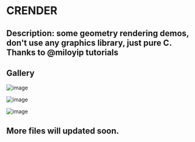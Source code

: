 # CRENDER

## Description: some geometry rendering demos, don't use any graphics library, just pure C. Thanks to @miloyip tutorials

## Gallery
![image](https://github.com/csonder/crender/blob/master/results/circles_0.png)

![image](https://github.com/csonder/crender/blob/master/results/emmm.png)

![image](https://github.com/csonder/crender/blob/master/results/blackhole.png)


## More files will updated soon.
